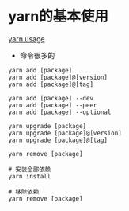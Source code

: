 # yarn的基本使用
[yarn usage](https://classic.yarnpkg.com/en/docs/usage)
* 命令很多的

```shell
yarn add [package]
yarn add [package]@[version]
yarn add [package]@[tag]

yarn add [package] --dev
yarn add [package] --peer
yarn add [package] --optional

yarn upgrade [package]
yarn upgrade [package]@[version]
yarn upgrade [package]@[tag]

yarn remove [package]

# 安装全部依赖
yarn install

# 移除依赖
yarn remove [package]
```